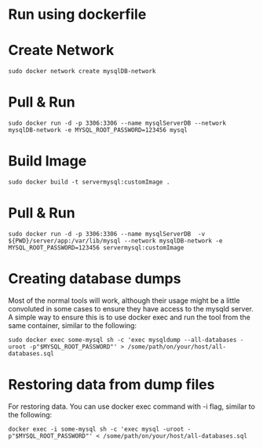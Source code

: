 # Run using dockerfile

# Create Network
```
sudo docker network create mysqlDB-network   
```

# Pull & Run
```
sudo docker run -d -p 3306:3306 --name mysqlServerDB --network mysqlDB-network -e MYSQL_ROOT_PASSWORD=123456 mysql
```

# Build Image
```
sudo docker build -t servermysql:customImage .
```
# Pull & Run
```
sudo docker run -d -p 3306:3306 --name mysqlServerDB  -v ${PWD}/server/app:/var/lib/mysql --network mysqlDB-network -e MYSQL_ROOT_PASSWORD=123456 servermysql:customImage
```

# Creating database dumps
Most of the normal tools will work, although their usage might be a little convoluted in some cases to ensure they have access to the mysqld server. A simple way to ensure this is to use docker exec and run the tool from the same container, similar to the following:

```
sudo docker exec some-mysql sh -c 'exec mysqldump --all-databases -uroot -p"$MYSQL_ROOT_PASSWORD"' > /some/path/on/your/host/all-databases.sql
```

# Restoring data from dump files
For restoring data. You can use docker exec command with -i flag, similar to the following:
```
docker exec -i some-mysql sh -c 'exec mysql -uroot -p"$MYSQL_ROOT_PASSWORD"' < /some/path/on/your/host/all-databases.sql
```
